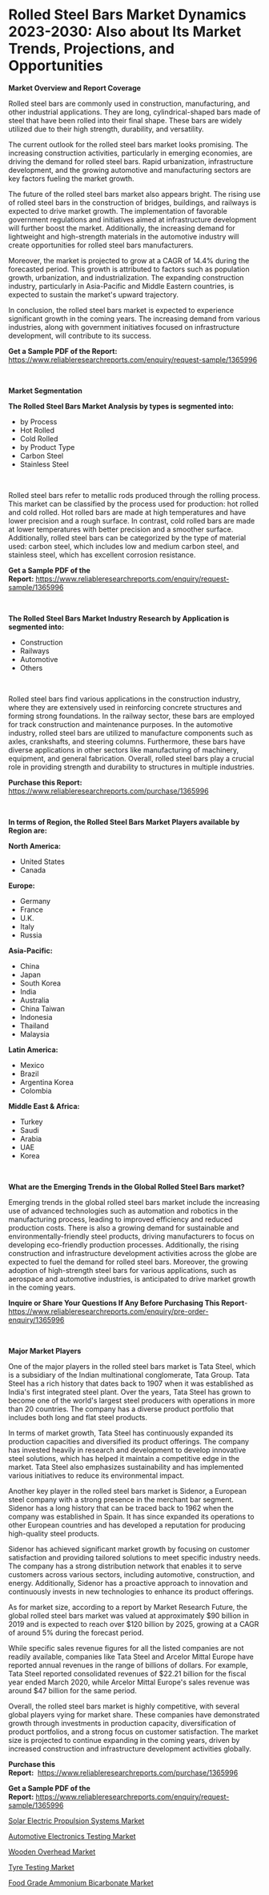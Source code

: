 <p><h1>Rolled Steel Bars Market Dynamics 2023-2030: Also about Its Market Trends, Projections, and Opportunities</h1></p><p><strong>Market Overview and Report Coverage</strong></p>
<p><p>Rolled steel bars are commonly used in construction, manufacturing, and other industrial applications. They are long, cylindrical-shaped bars made of steel that have been rolled into their final shape. These bars are widely utilized due to their high strength, durability, and versatility.</p><p>The current outlook for the rolled steel bars market looks promising. The increasing construction activities, particularly in emerging economies, are driving the demand for rolled steel bars. Rapid urbanization, infrastructure development, and the growing automotive and manufacturing sectors are key factors fueling the market growth.</p><p>The future of the rolled steel bars market also appears bright. The rising use of rolled steel bars in the construction of bridges, buildings, and railways is expected to drive market growth. The implementation of favorable government regulations and initiatives aimed at infrastructure development will further boost the market. Additionally, the increasing demand for lightweight and high-strength materials in the automotive industry will create opportunities for rolled steel bars manufacturers.</p><p>Moreover, the market is projected to grow at a CAGR of 14.4% during the forecasted period. This growth is attributed to factors such as population growth, urbanization, and industrialization. The expanding construction industry, particularly in Asia-Pacific and Middle Eastern countries, is expected to sustain the market's upward trajectory.</p><p>In conclusion, the rolled steel bars market is expected to experience significant growth in the coming years. The increasing demand from various industries, along with government initiatives focused on infrastructure development, will contribute to its success.</p></p>
<p><strong>Get a Sample PDF of the Report:</strong> <a href="https://www.reliableresearchreports.com/enquiry/request-sample/1365996">https://www.reliableresearchreports.com/enquiry/request-sample/1365996</a></p>
<p>&nbsp;</p>
<p><strong>Market Segmentation</strong></p>
<p><strong>The Rolled Steel Bars Market Analysis by types is segmented into:</strong></p>
<p><ul><li>by Process</li><li>Hot Rolled</li><li>Cold Rolled</li><li>by Product Type</li><li>Carbon Steel</li><li>Stainless Steel</li></ul></p>
<p>&nbsp;</p>
<p><p>Rolled steel bars refer to metallic rods produced through the rolling process. This market can be classified by the process used for production: hot rolled and cold rolled. Hot rolled bars are made at high temperatures and have lower precision and a rough surface. In contrast, cold rolled bars are made at lower temperatures with better precision and a smoother surface. Additionally, rolled steel bars can be categorized by the type of material used: carbon steel, which includes low and medium carbon steel, and stainless steel, which has excellent corrosion resistance.</p></p>
<p><strong>Get a Sample PDF of the Report:</strong>&nbsp;<a href="https://www.reliableresearchreports.com/enquiry/request-sample/1365996">https://www.reliableresearchreports.com/enquiry/request-sample/1365996</a></p>
<p>&nbsp;</p>
<p><strong>The Rolled Steel Bars Market Industry Research by Application is segmented into:</strong></p>
<p><ul><li>Construction</li><li>Railways</li><li>Automotive</li><li>Others</li></ul></p>
<p>&nbsp;</p>
<p><p>Rolled steel bars find various applications in the construction industry, where they are extensively used in reinforcing concrete structures and forming strong foundations. In the railway sector, these bars are employed for track construction and maintenance purposes. In the automotive industry, rolled steel bars are utilized to manufacture components such as axles, crankshafts, and steering columns. Furthermore, these bars have diverse applications in other sectors like manufacturing of machinery, equipment, and general fabrication. Overall, rolled steel bars play a crucial role in providing strength and durability to structures in multiple industries.</p></p>
<p><strong>Purchase this Report:</strong>&nbsp; <a href="https://www.reliableresearchreports.com/purchase/1365996">https://www.reliableresearchreports.com/purchase/1365996</a></p>
<p>&nbsp;</p>
<p><strong>In terms of Region, the Rolled Steel Bars Market Players available by Region are:</strong></p>
<p>
    <p> <strong> North America: </strong>
        <ul>
            <li>United States</li>
            <li>Canada</li>
        </ul>
        </p> 
    <p> <strong> Europe: </strong>
        <ul>
            <li>Germany</li>
            <li>France</li>
            <li>U.K.</li>
            <li>Italy</li>
            <li>Russia</li>
        </ul>
        </p> 
    <p> <strong> Asia-Pacific: </strong>
        <ul>
            <li>China</li>
            <li>Japan</li>
            <li>South Korea</li>
            <li>India</li>
            <li>Australia</li>
            <li>China Taiwan</li>
            <li>Indonesia</li>
            <li>Thailand</li>
            <li>Malaysia</li>
        </ul>
        </p> 
    <p> <strong> Latin America: </strong>
        <ul>
            <li>Mexico</li>
            <li>Brazil</li>
            <li>Argentina Korea</li>
            <li>Colombia</li>
        </ul>
        </p> 
    <p> <strong> Middle East & Africa: </strong>
        <ul>
            <li>Turkey</li>
            <li>Saudi</li>
            <li>Arabia</li>
            <li>UAE</li>
            <li>Korea</li>
        </ul>
    </p>
    </p>
<p>&nbsp;</p>
<p><strong>What are the Emerging Trends in the Global Rolled Steel Bars market?</strong></p>
<p><p>Emerging trends in the global rolled steel bars market include the increasing use of advanced technologies such as automation and robotics in the manufacturing process, leading to improved efficiency and reduced production costs. There is also a growing demand for sustainable and environmentally-friendly steel products, driving manufacturers to focus on developing eco-friendly production processes. Additionally, the rising construction and infrastructure development activities across the globe are expected to fuel the demand for rolled steel bars. Moreover, the growing adoption of high-strength steel bars for various applications, such as aerospace and automotive industries, is anticipated to drive market growth in the coming years.</p></p>
<p><strong>Inquire or Share Your Questions If Any Before Purchasing This Report</strong>- <a href="https://www.reliableresearchreports.com/enquiry/pre-order-enquiry/1365996">https://www.reliableresearchreports.com/enquiry/pre-order-enquiry/1365996</a></p>
<p>&nbsp;</p>
<p><strong>Major Market Players</strong></p>
<p><p>One of the major players in the rolled steel bars market is Tata Steel, which is a subsidiary of the Indian multinational conglomerate, Tata Group. Tata Steel has a rich history that dates back to 1907 when it was established as India's first integrated steel plant. Over the years, Tata Steel has grown to become one of the world's largest steel producers with operations in more than 20 countries. The company has a diverse product portfolio that includes both long and flat steel products.</p><p>In terms of market growth, Tata Steel has continuously expanded its production capacities and diversified its product offerings. The company has invested heavily in research and development to develop innovative steel solutions, which has helped it maintain a competitive edge in the market. Tata Steel also emphasizes sustainability and has implemented various initiatives to reduce its environmental impact.</p><p>Another key player in the rolled steel bars market is Sidenor, a European steel company with a strong presence in the merchant bar segment. Sidenor has a long history that can be traced back to 1962 when the company was established in Spain. It has since expanded its operations to other European countries and has developed a reputation for producing high-quality steel products.</p><p>Sidenor has achieved significant market growth by focusing on customer satisfaction and providing tailored solutions to meet specific industry needs. The company has a strong distribution network that enables it to serve customers across various sectors, including automotive, construction, and energy. Additionally, Sidenor has a proactive approach to innovation and continuously invests in new technologies to enhance its product offerings.</p><p>As for market size, according to a report by Market Research Future, the global rolled steel bars market was valued at approximately $90 billion in 2019 and is expected to reach over $120 billion by 2025, growing at a CAGR of around 5% during the forecast period.</p><p>While specific sales revenue figures for all the listed companies are not readily available, companies like Tata Steel and Arcelor Mittal Europe have reported annual revenues in the range of billions of dollars. For example, Tata Steel reported consolidated revenues of $22.21 billion for the fiscal year ended March 2020, while Arcelor Mittal Europe's sales revenue was around $47 billion for the same period.</p><p>Overall, the rolled steel bars market is highly competitive, with several global players vying for market share. These companies have demonstrated growth through investments in production capacity, diversification of product portfolios, and a strong focus on customer satisfaction. The market size is projected to continue expanding in the coming years, driven by increased construction and infrastructure development activities globally.</p></p>
<p><strong>Purchase this Report:</strong>&nbsp;&nbsp;<a href="https://www.reliableresearchreports.com/purchase/1365996">https://www.reliableresearchreports.com/purchase/1365996</a></p>
<p></p>
<p><strong>Get a Sample PDF of the Report:</strong>&nbsp;<a href="https://www.reliableresearchreports.com/enquiry/request-sample/1365996">https://www.reliableresearchreports.com/enquiry/request-sample/1365996</a></p>
<p><p><a href="https://github.com/Chiragrp24/Market-Research-Report-List-1/blob/main/solar-electric-propulsion-systems-market.md">Solar Electric Propulsion Systems Market</a></p><p><a href="https://medium.com/@humanhydrohq/automotive-electronics-testing-market-size-cagr-trends-2024-2030-c334aae292e0">Automotive Electronics Testing Market</a></p><p><a href="https://www.linkedin.com/pulse/wooden-overhead-market-share-amp-new-trends-analysis-report-kz7ge/">Wooden Overhead Market</a></p><p><a href="https://medium.com/@reportmines/tyre-testing-market-size-cagr-trends-2024-2030-25267d5abf08">Tyre Testing Market</a></p><p><a href="https://github.com/YashRP12/Market-Research-Report-List-1/blob/main/food-grade-ammonium-bicarbonate-market.md">Food Grade Ammonium Bicarbonate Market</a></p></p>